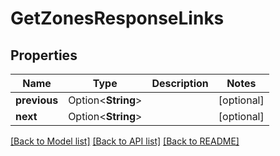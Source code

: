 # GetZonesResponseLinks

## Properties

Name | Type | Description | Notes
------------ | ------------- | ------------- | -------------
**previous** | Option<**String**> |  | [optional]
**next** | Option<**String**> |  | [optional]

[[Back to Model list]](../README.md#documentation-for-models) [[Back to API list]](../README.md#documentation-for-api-endpoints) [[Back to README]](../README.md)


